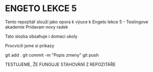 # ENGETO LEKCE 5 
Tento repozitář slouží jako opora k výuce k Engeto lekce 5 - Testingove akademie
Pridavam novy radek

Tato slozka obsahuje i domaci ukoly

Procvicili jsme si prikazy

git add .
git commit -m "Popis zmeny"
git push

TESTUJEME, ŽE FUNGUJE STAHOVÁNÍ Z REPOZITÁŘE 
